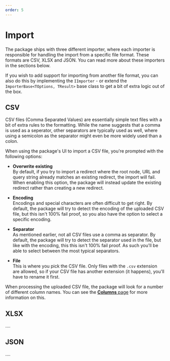 ```yaml
---
order: 5
---
```


# Import

The package ships with three different importer, where each importer is responsible for handling the import from a specific file format. These formats are CSV, XLSX and JSON. You can read more about these importers in the sections below.

If you wish to add support for importing from another file format, you can also do this by implementing the `IImporter` - or extend the `ImporterBase<TOptions, TResult>` base class to get a bit of extra logic out of the box.

## CSV

CSV files (Comma Separated Values) are essentially simple text files with a bit of extra rules to the formatting. While the name suggests that a comma is used as a seperator, other separators are typically used as well, where using a semicolon as the separator might even be more widely used than a colon.

When using the package's UI to import a CSV file, you're prompted with the following options:

- **Overwrite existing**  
By default, if you try to import a redirect where the root node, URL and query string already matches an existing redirect, the import will fail. When enabling this option, the package will instead update the existing redirect rather than creating a new redirect.

- **Encoding**  
Encodings and special characters are often difficult to get right. By default, the package will try to detect the encoding of the uploaded CSV file, but this isn't 100% fail proof, so you also have the option to select a specific encoding.

- **Separator**  
As mentioned earlier, not all CSV files use a comma as separator. By default, the package will try to detect the separator used in the file, but like with the encoding, this this isn't 100% fail proof. As such you'll be able to select between the most typical separators.

- **File**  
This is where you pick the CSV file. Only files with the `.csv` extension are allowed, so if your CSV file has another extension (it happens), you'll have to rename it first.

When processing the uploaded CSV file, the package will look for a number of different column names. You can see the [**Columns** page](./Columns.md) for more information on this.

## XLSX

....

## JSON

....
